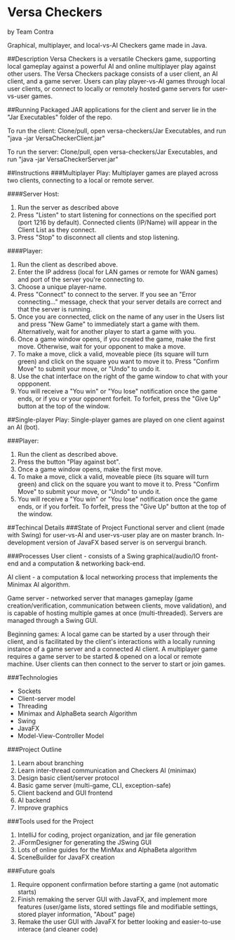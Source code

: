 # Versa Checkers
by Team Contra

Graphical, multiplayer, and local-vs-AI Checkers game made in Java.

##Description
Versa Checkers is a versatile Checkers game, supporting local gameplay against a powerful AI and online multiplayer play against other users. The Versa Checkers package consists of a user client, an AI client, and a game server. Users can play player-vs-AI games through local user clients, or connect to locally or remotely hosted game servers for user-vs-user games.

##Running
Packaged JAR applications for the client and server lie in the "Jar Executables" folder of the repo.

To run the client: Clone/pull, open versa-checkers/Jar Executables, and run "java -jar VersaCheckerClient.jar"

To run the server: Clone/pull, open versa-checkers/Jar Executables, and run "java -jar VersaCheckerServer.jar"

##Instructions
###Multiplayer Play:
Multiplayer games are played across two clients, connecting to a local or remote server.

####Server Host:
1. Run the server as described above
2. Press "Listen" to start listening for connections on the specified port (port 1216 by default). Connected clients (IP/Name) will appear in the Client List as they connect. 
3. Press "Stop" to disconnect all clients and stop listening.

####Player: 
1. Run the client as described above. 
2. Enter the IP address (local for LAN games or remote for WAN games) and port of the server you're connecting to.
3. Choose a unique player-name. 
4. Press "Connect" to connect to the server. If you see an "Error connecting..." message, check that your server details are correct and that the server is running.
5. Once you are connected, click on the name of any user in the Users list and press "New Game" to immediately start a game with them. Alternatively, wait for another player to start a game with you.
6. Once a game window opens, if you created the game, make the first move. Otherwise, wait for your opponent to make a move.
7. To make a move, click a valid, moveable piece (its square will turn green) and click on the square you want to move it to. Press "Confirm Move" to submit your move, or "Undo" to undo it.
8. Use the chat interface on the right of the game window to chat with your oppponent.
9. You will receive a "You win" or "You lose" notification once the game ends, or if you or your opponent forfeit. To forfeit, press the "Give Up" button at the top of the window.

##Single-player Play:
Single-player games are played on one client against an AI (bot).

###Player:
1. Run the client as described above.
2. Press the button "Play against bot".
3. Once a game window opens, make the first move.
4. To make a move, click a valid, moveable piece (its square will turn green) and click on the square you want to move it to. Press "Confirm Move" to submit your move, or "Undo" to undo it.
5. You will receive a "You win" or "You lose" notification once the game ends, or if you forfeit. To forfeit, press the "Give Up" button at the top of the window.

##Techincal Details
###State of Project
Functional server and client (made with Swing) for user-vs-AI and user-vs-user play are on master branch. In-development version of JavaFX based server is on servergui branch.

###Processes
User client - consists of a Swing graphical/audio/IO front-end and a computation & networking back-end.

AI client - a computation & local networking process that implements the Minimax AI algorithm.

Game server - networked server that manages gameplay (game creation/verification, communication between clients, move validation), and is capable of hosting multiple games at once (multi-threaded). Servers are managed through a Swing GUI.

Beginning games:
A local game can be started by a user through their client, and is facilitated by the client's interactions with a locally running instance of a game server and a connected AI client. A multiplayer game requires a game server to be started & opened on a local or remote machine. User clients can then connect to the server to start or join games.

###Technologies
* Sockets
* Client-server model
* Threading
* Minimax and AlphaBeta search Algorithm 
* Swing
* JavaFX
* Model-View-Controller Model

###Project Outline
1. Learn about branching
2. Learn inter-thread communication and Checkers AI (minimax)
3. Design basic client/server protocol
4. Basic game server (multi-game, CLI, exception-safe)
5. Client backend and GUI frontend
6. AI backend
7. Improve graphics

###Tools used for the Project
1. IntelliJ for coding, project organization, and jar file generation
2. JFormDesigner for generating the JSwing GUI
3. Lots of online guides for the MinMax and AlphaBeta algorithm
4. SceneBuilder for JavaFX creation

###Future goals
1. Require opponent confirmation before starting a game (not automatic starts)
2. Finish remaking the server GUI with JavaFX, and implement more features (user/game lists, stored settings file and modifiable settings, stored player information, "About" page)
3. Remake the user GUI with JavaFX for better looking and easier-to-use interace (and cleaner code)
